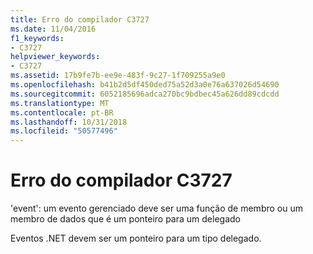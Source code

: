 ```yaml
---
title: Erro do compilador C3727
ms.date: 11/04/2016
f1_keywords:
- C3727
helpviewer_keywords:
- C3727
ms.assetid: 17b9fe7b-ee9e-483f-9c27-1f709255a9e0
ms.openlocfilehash: b41b2d5df450ded75a52d3a0e76a637026d54690
ms.sourcegitcommit: 6052185696adca270bc9bdbec45a626dd89cdcdd
ms.translationtype: MT
ms.contentlocale: pt-BR
ms.lasthandoff: 10/31/2018
ms.locfileid: "50577496"
---
```

# <a name="compiler-error-c3727"></a>Erro do compilador C3727

'event': um evento gerenciado deve ser uma função de membro ou um membro de dados que é um ponteiro para um delegado

Eventos .NET devem ser um ponteiro para um tipo delegado.
